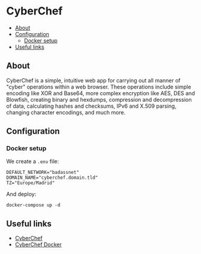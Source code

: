 # CyberChef

- [About](#about)
- [Configuration](#configuration)
  * [Docker setup](#docker-setup)
- [Useful links](#useful-links)

## About

CyberChef is a simple, intuitive web app for carrying out all manner of "cyber"
operations within a web browser. These operations include simple encoding like
XOR and Base64, more complex encryption like AES, DES and Blowfish, creating
binary and hexdumps, compression and decompression of data, calculating hashes
and checksums, IPv6 and X.509 parsing, changing character encodings, and much
more.

## Configuration

### Docker setup

We create a `.env` file:

```shell
DEFAULT_NETWORK="badassnet"
DOMAIN_NAME="cyberchef.domain.tld"
TZ="Europe/Madrid"
```

And deploy:

    docker-compose up -d

## Useful links

- [CyberChef](https://github.com/gchq/CyberChef/)
- [CyberChef Docker](https://github.com/mpepping/docker-cyberchef)
